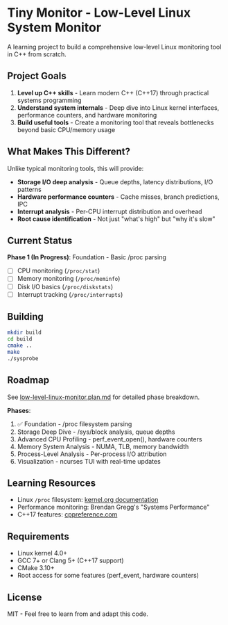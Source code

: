 # Tiny Monitor - Low-Level Linux System Monitor

A learning project to build a comprehensive low-level Linux monitoring tool in C++ from scratch.

## Project Goals

1. **Level up C++ skills** - Learn modern C++ (C++17) through practical systems programming
2. **Understand system internals** - Deep dive into Linux kernel interfaces, performance counters, and hardware monitoring
3. **Build useful tools** - Create a monitoring tool that reveals bottlenecks beyond basic CPU/memory usage

## What Makes This Different?

Unlike typical monitoring tools, this will provide:

- **Storage I/O deep analysis** - Queue depths, latency distributions, I/O patterns
- **Hardware performance counters** - Cache misses, branch predictions, IPC
- **Interrupt analysis** - Per-CPU interrupt distribution and overhead
- **Root cause identification** - Not just "what's high" but "why it's slow"

## Current Status

**Phase 1 (In Progress)**: Foundation - Basic /proc parsing

- [ ] CPU monitoring (`/proc/stat`)
- [ ] Memory monitoring (`/proc/meminfo`)
- [ ] Disk I/O basics (`/proc/diskstats`)
- [ ] Interrupt tracking (`/proc/interrupts`)

## Building

```bash
mkdir build
cd build
cmake ..
make
./sysprobe
```

## Roadmap

See [low-level-linux-monitor.plan.md](low-level-linux-monitor.plan.md) for detailed phase breakdown.

**Phases**:

1. ✅ Foundation - /proc filesystem parsing
2. Storage Deep Dive - /sys/block analysis, queue depths
3. Advanced CPU Profiling - perf_event_open(), hardware counters
4. Memory System Analysis - NUMA, TLB, memory bandwidth
5. Process-Level Analysis - Per-process I/O attribution
6. Visualization - ncurses TUI with real-time updates

## Learning Resources

- Linux `/proc` filesystem: [kernel.org documentation](https://www.kernel.org/doc/html/latest/filesystems/proc.html)
- Performance monitoring: Brendan Gregg's "Systems Performance"
- C++17 features: [cppreference.com](https://en.cppreference.com/)

## Requirements

- Linux kernel 4.0+
- GCC 7+ or Clang 5+ (C++17 support)
- CMake 3.10+
- Root access for some features (perf_event, hardware counters)

## License

MIT - Feel free to learn from and adapt this code.

